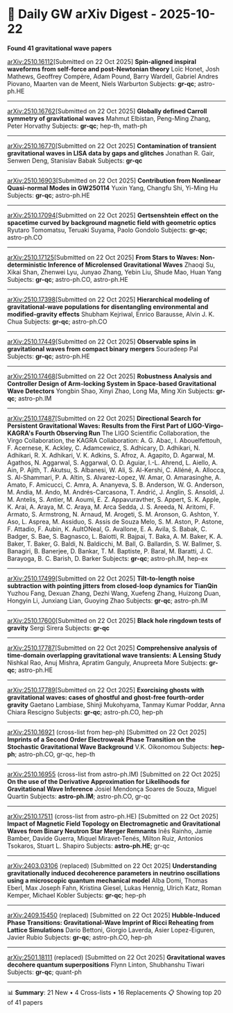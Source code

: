 # 📡 Daily GW arXiv Digest - 2025-10-22
**Found 41 gravitational wave papers**

[arXiv:2510.16112](https://arxiv.org/abs/2510.16112)[Submitted on 22 Oct 2025]
**Spin-aligned inspiral waveforms from self-force and post-Newtonian theory**
Loïc Honet, Josh Mathews, Geoffrey Compère, Adam Pound, Barry Wardell, Gabriel Andres Piovano, Maarten van de Meent, Niels Warburton
Subjects: **gr-qc**; astro-ph.HE

---

[arXiv:2510.16762](https://arxiv.org/abs/2510.16762)[Submitted on 22 Oct 2025]
**Globally defined Carroll symmetry of gravitational waves**
Mahmut Elbistan, Peng-Ming Zhang, Peter Horvathy
Subjects: **gr-qc**; hep-th, math-ph

---

[arXiv:2510.16770](https://arxiv.org/abs/2510.16770)[Submitted on 22 Oct 2025]
**Contamination of transient gravitational waves in LISA data by gaps and glitches**
Jonathan R. Gair, Senwen Deng, Stanislav Babak
Subjects: **gr-qc**

---

[arXiv:2510.16903](https://arxiv.org/abs/2510.16903)[Submitted on 22 Oct 2025]
**Contribution from Nonlinear Quasi-normal Modes in GW250114**
Yuxin Yang, Changfu Shi, Yi-Ming Hu
Subjects: **gr-qc**; astro-ph.HE

---

[arXiv:2510.17094](https://arxiv.org/abs/2510.17094)[Submitted on 22 Oct 2025]
**Gertsenshtein effect on the spacetime curved by background magnetic field with geometric optics**
Ryutaro Tomomatsu, Teruaki Suyama, Paolo Gondolo
Subjects: **gr-qc**; astro-ph.CO

---

[arXiv:2510.17125](https://arxiv.org/abs/2510.17125)[Submitted on 22 Oct 2025]
**From Stars to Waves: Non-deterministic Inference of Microlensed Gravitational Waves**
Zhaoqi Su, Xikai Shan, Zhenwei Lyu, Junyao Zhang, Yebin Liu, Shude Mao, Huan Yang
Subjects: **gr-qc**; astro-ph.CO, astro-ph.HE

---

[arXiv:2510.17398](https://arxiv.org/abs/2510.17398)[Submitted on 22 Oct 2025]
**Hierarchical modeling of gravitational-wave populations for disentangling environmental and modified-gravity effects**
Shubham Kejriwal, Enrico Barausse, Alvin J. K. Chua
Subjects: **gr-qc**; astro-ph.CO

---

[arXiv:2510.17449](https://arxiv.org/abs/2510.17449)[Submitted on 22 Oct 2025]
**Observable spins in gravitational waves from compact binary mergers**
Souradeep Pal
Subjects: **gr-qc**; astro-ph.HE

---

[arXiv:2510.17468](https://arxiv.org/abs/2510.17468)[Submitted on 22 Oct 2025]
**Robustness Analysis and Controller Design of Arm-locking System in Space-based Gravitational Wave Detectors**
Yongbin Shao, Xinyi Zhao, Long Ma, Ming Xin
Subjects: **gr-qc**; astro-ph.IM

---

[arXiv:2510.17487](https://arxiv.org/abs/2510.17487)[Submitted on 22 Oct 2025]
**Directional Search for Persistent Gravitational Waves: Results from the First Part of LIGO-Virgo-KAGRA's Fourth Observing Run**
The LIGO Scientific Collaboration, the Virgo Collaboration, the KAGRA Collaboration: A. G. Abac, I. Abouelfettouh, F. Acernese, K. Ackley, C. Adamcewicz, S. Adhicary, D. Adhikari, N. Adhikari, R. X. Adhikari, V. K. Adkins, S. Afroz, A. Agapito, D. Agarwal, M. Agathos, N. Aggarwal, S. Aggarwal, O. D. Aguiar, I.-L. Ahrend, L. Aiello, A. Ain, P. Ajith, T. Akutsu, S. Albanesi, W. Ali, S. Al-Kershi, C. Alléné, A. Allocca, S. Al-Shammari, P. A. Altin, S. Alvarez-Lopez, W. Amar, O. Amarasinghe, A. Amato, F. Amicucci, C. Amra, A. Ananyeva, S. B. Anderson, W. G. Anderson, M. Andia, M. Ando, M. Andrés-Carcasona, T. Andrić, J. Anglin, S. Ansoldi, J. M. Antelis, S. Antier, M. Aoumi, E. Z. Appavuravther, S. Appert, S. K. Apple, K. Arai, A. Araya, M. C. Araya, M. Arca Sedda, J. S. Areeda, N. Aritomi, F. Armato, S. Armstrong, N. Arnaud, M. Arogeti, S. M. Aronson, G. Ashton, Y. Aso, L. Asprea, M. Assiduo, S. Assis de Souza Melo, S. M. Aston, P. Astone, F. Attadio, F. Aubin, K. AultONeal, G. Avallone, E. A. Avila, S. Babak, C. Badger, S. Bae, S. Bagnasco, L. Baiotti, R. Bajpai, T. Baka, A. M. Baker, K. A. Baker, T. Baker, G. Baldi, N. Baldicchi, M. Ball, G. Ballardin, S. W. Ballmer, S. Banagiri, B. Banerjee, D. Bankar, T. M. Baptiste, P. Baral, M. Baratti, J. C. Barayoga, B. C. Barish, D. Barker
Subjects: **gr-qc**; astro-ph.IM, hep-ex

---

[arXiv:2510.17499](https://arxiv.org/abs/2510.17499)[Submitted on 22 Oct 2025]
**Tilt-to-length noise subtraction with pointing jitters from closed-loop dynamics for TianQin**
Yuzhou Fang, Dexuan Zhang, Dezhi Wang, Xuefeng Zhang, Huizong Duan, Hongyin Li, Junxiang Lian, Guoying Zhao
Subjects: **gr-qc**; astro-ph.IM

---

[arXiv:2510.17600](https://arxiv.org/abs/2510.17600)[Submitted on 22 Oct 2025]
**Black hole ringdown tests of gravity**
Sergi Sirera
Subjects: **gr-qc**

---

[arXiv:2510.17787](https://arxiv.org/abs/2510.17787)[Submitted on 22 Oct 2025]
**Comprehensive analysis of time-domain overlapping gravitational wave transients: A Lensing Study**
Nishkal Rao, Anuj Mishra, Apratim Ganguly, Anupreeta More
Subjects: **gr-qc**; astro-ph.HE

---

[arXiv:2510.17789](https://arxiv.org/abs/2510.17789)[Submitted on 22 Oct 2025]
**Exorcising ghosts with gravitational waves: cases of ghostful and ghost-free fourth-order gravity**
Gaetano Lambiase, Shinji Mukohyama, Tanmay Kumar Poddar, Anna Chiara Rescigno
Subjects: **gr-qc**; astro-ph.CO, hep-ph

---

[arXiv:2510.16921](https://arxiv.org/abs/2510.16921) (cross-list from hep-ph) [Submitted on 22 Oct 2025]
**Imprints of a Second Order Electroweak Phase Transition on the Stochastic Gravitational Wave Background**
V.K. Oikonomou
Subjects: **hep-ph**; astro-ph.CO, gr-qc, hep-th

---

[arXiv:2510.16955](https://arxiv.org/abs/2510.16955) (cross-list from astro-ph.IM) [Submitted on 22 Oct 2025]
**On the use of the Derivative Approximation for Likelihoods for Gravitational Wave Inference**
Josiel Mendonça Soares de Souza, Miguel Quartin
Subjects: **astro-ph.IM**; astro-ph.CO, gr-qc

---

[arXiv:2510.17511](https://arxiv.org/abs/2510.17511) (cross-list from astro-ph.HE) [Submitted on 22 Oct 2025]
**Impact of Magnetic Field Topology on Electromagnetic and Gravitational Waves from Binary Neutron Star Merger Remnants**
Inês Rainho, Jamie Bamber, Davide Guerra, Miquel Miravet-Tenés, Milton Ruiz, Antonios Tsokaros, Stuart L. Shapiro
Subjects: **astro-ph.HE**; gr-qc

---

[arXiv:2403.03106](https://arxiv.org/abs/2403.03106) (replaced) [Submitted on 22 Oct 2025]
**Understanding gravitationally induced decoherence parameters in neutrino oscillations using a microscopic quantum mechanical model**
Alba Domi, Thomas Eberl, Max Joseph Fahn, Kristina Giesel, Lukas Hennig, Ulrich Katz, Roman Kemper, Michael Kobler
Subjects: **gr-qc**; hep-ph

---

[arXiv:2409.15450](https://arxiv.org/abs/2409.15450) (replaced) [Submitted on 22 Oct 2025]
**Hubble-Induced Phase Transitions: Gravitational-Wave Imprint of Ricci Reheating from Lattice Simulations**
Dario Bettoni, Giorgio Laverda, Asier Lopez-Eiguren, Javier Rubio
Subjects: **gr-qc**; astro-ph.CO, hep-ph

---

[arXiv:2501.18111](https://arxiv.org/abs/2501.18111) (replaced) [Submitted on 22 Oct 2025]
**Gravitational waves decohere quantum superpositions**
Flynn Linton, Shubhanshu Tiwari
Subjects: **gr-qc**; quant-ph

---

📊 **Summary**: 21 New • 4 Cross-lists • 16 Replacements
📋 Showing top 20 of 41 papers